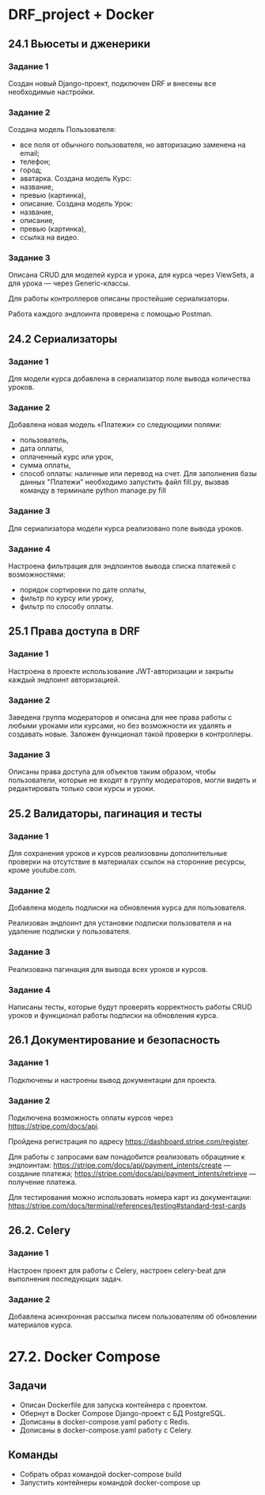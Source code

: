 # DRF_project + Docker

## 24.1 Вьюсеты и дженерики
### Задание 1

Создан новый Django-проект, подключен DRF и внесены все необходимые настройки.

### Задание 2

Создана модель Пользователя:
- все поля от обычного пользователя, но авторизацию заменена на email;
- телефон;
- город;
- аватарка.
Создана модель Курс:
- название,
- превью (картинка),
- описание.
Создана модель Урок:
- название,
- описание,
- превью (картинка),
- ссылка на видео.

### Задание 3

Описана CRUD для моделей курса и урока, для курса через ViewSets, а для урока — через Generic-классы.

Для работы контроллеров описаны простейшие сериализаторы.

Работа каждого эндпоинта проверена с помощью Postman.

## 24.2 Сериализаторы
### Задание 1

Для модели курса добавлена в сериализатор поле вывода количества уроков.

### Задание 2

Добавлена новая модель «Платежи» со следующими полями:
- пользователь,
- дата оплаты,
- оплаченный курс или урок,
- сумма оплаты,
- способ оплаты: наличные или перевод на счет.
Для заполнения базы данных "Платежи" необходимо запустить файл fill.py, вызвав команду в терминале python manage.py fill 

### Задание 3

Для сериализатора модели курса реализовано поле вывода уроков.

### Задание 4

Настроена фильтрация для эндпоинтов вывода списка платежей с возможностями:

- порядок сортировки по дате оплаты,
- фильтр по курсу или уроку,
- фильтр по способу оплаты.

## 25.1 Права доступа в DRF

### Задание 1

Настроена в проекте использование JWT-авторизации и закрыты каждый эндпоинт авторизацией.

### Задание 2

Заведена группа модераторов и описана для нее права работы с любыми уроками или курсами, но без возможности их удалять и создавать новые. Заложен функционал такой проверки в контроллеры.

### Задание 3

Описаны права доступа для объектов таким образом, чтобы пользователи, которые не входят в группу модераторов, могли видеть и редактировать только свои курсы и уроки.

## 25.2 Валидаторы, пагинация и тесты

### Задание 1

Для сохранения уроков и курсов реализованы дополнительные проверки на отсутствие в материалах ссылок на сторонние ресурсы, кроме youtube.com.

### Задание 2

Добавлена модель подписки на обновления курса для пользователя.

Реализован эндпоинт для установки подписки пользователя и на удаление подписки у пользователя.

### Задание 3

Реализована пагинация для вывода всех уроков и курсов.

### Задание 4

Написаны тесты, которые будут проверять корректность работы CRUD уроков и функционал работы подписки на обновления курса.

## 26.1 Документирование и безопасность

### Задание 1

Подключены и настроены вывод документации для проекта. 

### Задание 2

Подключена возможность оплаты курсов через https://stripe.com/docs/api.

Пройдена регистрация по адресу https://dashboard.stripe.com/register.

Для работы с запросами вам понадобится реализовать обращение к эндпоинтам:
https://stripe.com/docs/api/payment_intents/create — создание платежа;
https://stripe.com/docs/api/payment_intents/retrieve — получение платежа.

Для тестирования можно использовать номера карт из документации:
https://stripe.com/docs/terminal/references/testing#standard-test-cards

## 26.2. Celery

### Задание 1

Настроен проект для работы с Celery, настроен celery-beat для выполнения последующих задач.

### Задание 2

Добавлена асинхронная рассылка писем пользователям об обновлении материалов курса.

# 27.2. Docker Compose

## Задачи

- Описан Dockerfile для запуска контейнера с проектом.
- Обернут в Docker Compose Django-проект с БД PostgreSQL.
- Дописаны в docker-compose.yaml работу с Redis.
- Дописаны в docker-compose.yaml работу с Celery.

## Команды

- Собрать образ командой docker-compose build
- Запустить контейнеры командой docker-compose up
